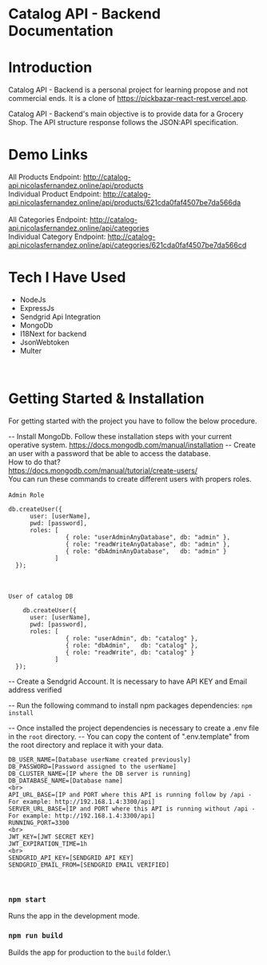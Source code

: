 # Catalog API - Backend Documentation

# Introduction

Catalog API - Backend is a personal project for learning propose and not commercial ends. 
It is a clone of https://pickbazar-react-rest.vercel.app.

Catalog API - Backend's main objective is to provide data for a Grocery Shop. The API structure response follows the JSON:API specification.

# Demo Links

All Products Endpoint: http://catalog-api.nicolasfernandez.online/api/products
<br>
Individual Product Endpoint: http://catalog-api.nicolasfernandez.online/api/products/621cda0faf4507be7da566da
<br><br>
All Categories Endpoint: http://catalog-api.nicolasfernandez.online/api/categories
<br>
Individual Category Endpoint: http://catalog-api.nicolasfernandez.online/api/categories/621cda0faf4507be7da566cd

# Tech I Have Used

- NodeJs
- ExpressJs
- Sendgrid Api Integration
- MongoDb
- I18Next for backend
- JsonWebtoken
- Multer

<br>

# Getting Started & Installation

For getting started with the project you have to follow the below procedure. 

-- Install MongoDb. Follow these installation steps with your current operative system. https://docs.mongodb.com/manual/installation
-- Create an user with a password that be able to access the database.
<br>
How to do that?
<br>
https://docs.mongodb.com/manual/tutorial/create-users/
<br>
You can run these commands to create different users with propers roles.
<br><br>
`Admin Role`
```
db.createUser({
      user: [userName],
      pwd: [password],
      roles: [
                { role: "userAdminAnyDatabase", db: "admin" },
                { role: "readWriteAnyDatabase", db: "admin" },
                { role: "dbAdminAnyDatabase",   db: "admin" }
             ]
  });
```
  <br><br>
`User of catalog DB`
```
    db.createUser({
      user: [userName],
      pwd: [password],
      roles: [
                { role: "userAdmin", db: "catalog" },
                { role: "dbAdmin",   db: "catalog" },
                { role: "readWrite", db: "catalog" }
             ]
  });
```
-- Create a Sendgrid Account. It is necessary to have API KEY and Email address verified

-- Run the following command to install npm packages dependencies: 
`npm install`

-- Once installed the project dependencies is necessary to create a .env file in the `root` directory. 
-- You can copy the content of ".env.template" from the root directory and replace it with your data.
<br>
```
DB_USER_NAME=[Database userName created previously]
DB_PASSWORD=[Password assigned to the userName]
DB_CLUSTER_NAME=[IP where the DB server is running]
DB_DATABASE_NAME=[Database name]
<br>
API_URL_BASE=[IP and PORT where this API is running follow by /api - For example: http://192.168.1.4:3300/api]
SERVER_URL_BASE=[IP and PORT where this API is running without /api - For example: http://192.168.1.4:3300/api]
RUNNING_PORT=3300
<br>
JWT_KEY=[JWT SECRET KEY]
JWT_EXPIRATION_TIME=1h
<br>
SENDGRID_API_KEY=[SENDGRID API KEY]
SENDGRID_EMAIL_FROM=[SENDGRID EMAIL VERIFIED]
```
<br>

### `npm start`

Runs the app in the development mode.

### `npm run build`

Builds the app for production to the `build` folder.\



